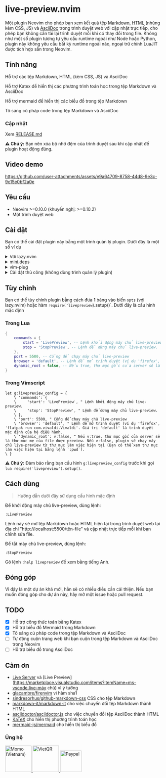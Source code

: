 # live-preview.nvim

Một plugin Neovim cho phép bạn xem kết quả tệp [Markdown](https://vi.wikipedia.org/wiki/Markdown), [HTML](https://vi.wikipedia.org/wiki/HTML) (nhúng kèm CSS, JS) và [AsciiDoc](https://asciidoc.org/) trong trình duyệt web với cập nhật trực tiếp, cho phép bạn không cần tải lại trình duyệt mỗi khi có thay đổi trong file. Không như một số plugin tương tự yêu cầu runtime ngoài như Node hoặc Python, plugin này không yêu cầu bất kỳ runtime ngoài nào, ngoại trừ chính LuaJIT được tích hợp sẵn trong Neovim.

## Tính năng
Hỗ trợ các tệp Markdown, HTML (kèm CSS, JS) và AsciiDoc

Hỗ trợ Katex để hiển thị các phương trình toán học trong tệp Markdown và AsciiDoc

Hỗ trợ mermaid để hiển thị các biểu đồ trong tệp Markdown

Tô sáng cú pháp code trong tệp Markdown và AsciiDoc

### Cập nhật

Xem [RELEASE.md](RELEASE.md)

**⚠️ Chú ý:** Bạn nên xóa bộ nhớ đệm của trình duyệt sau khi cập nhật để plugin hoạt động đúng.

## Video demo

https://github.com/user-attachments/assets/e9a64709-8758-44d8-9e3c-9c15e0bf2a0e

## Yêu cầu

- Neovim >=0.10.0
    (khuyến nghị: >=0.10.2)
- Một trình duyệt web

## Cài đặt

Bạn có thể cài đặt plugin này bằng một trình quản lý plugin. Dưới đây là một số ví dụ 

<details>
<summary>Với lazy.nvim</summary>

```lua
require("lazy").setup({
    {
        'brianhuster/live-preview.nvim',
        dependencies = {'brianhuster/autosave.nvim'}, -- Không bắt buộc, nhưng nên có để tự động lưu tệp khi bạn chỉnh sửa file
        opts = {},
    }
})
```

</details>

<details>
<summary>mini.deps</summary>

```lua
add({
    source = 'brianhuster/live-preview.nvim',
    depends = { 'brianhuster/autosave.nvim' }, -- Not required, but recomended for autosaving
})
require('livepreview').setup()
```

</details>

<details>
<summary>vim-plug</summary>

```vim
Plug 'brianhuster/live-preview.nvim'
Plug 'brianhuster/autosave.nvim' " Not required, but recomended for autosaving

let g:livepreview_config = {} " Cấu hình tùy chọn
lua require('livepreview').setup(vim.g.livepreview_config) " Bắt buộc để kích hoạt plugin
```

</details>

<details>
<summary>Cài đặt thủ công (không dùng trình quản lý plugin)</summary>

- **Linux, MacOS, dựa trên Unix**

```sh
git clone --depth 1 https://github.com/brianhuster/live-preview.nvim ~/.config/nvim/pack/brianhuster/start/live-preview.nvim
```

- **Windows (Powershell)**

```powershell
git clone --depth 1 https://github.com/brianhuster/live-preview.nvim "$HOME/AppData/Local/nvim/pack/brianhuster/start/live-preview.nvim"
```

Bạn phải thêm dòng `require('livepreview').setup()` (Lua) hoặc `lua require('livepreview').setup()` (Vimscript) vào tệp cấu hình Neovim của bạn để kích hoạt plugin.
</details>

## Tùy chỉnh

Bạn có thể tùy chỉnh plugin bằng cách đưa 1 bảng vào biến `opts` (với lazy.nvim) hoặc hàm `require('livepreview`).setup()`. Dưới đây là cấu hình mặc định

### Trong Lua

```lua
{
    commands = {
        start = 'LivePreview', -- Lệnh khởi động máy chủ live-preview.
        stop = 'StopPreview', -- Lệnh để dừng máy chủ live-preview.
    },
    port = 5500, -- Cổng để chạy máy chủ live-preview 
    browser = 'default', -- Lệnh để mở trình duyệt (ví dụ 'firefox', 'flatpak run com.vivaldi.Vivaldi'. Giá trị 'default' là trình duyệt mặc định của hệ điều hành. 
    dynamic_root = false, -- Nếu true, thư mục gốc của server sẽ là thư mục mẹ của file được preview. Nếu false, plugin sẽ chạy máy chủ live-preview từ thư mục làm việc hiện tại (Bạn có thể xem thư mục làm việc hiện tại bằng lệnh `:pwd`).
}
```

### Trong Vimscript

```vim
let g:livepreview_config = {
    \ 'commands': {
    \     'start': 'LivePreview', " Lệnh khởi động máy chủ live-preview.
    \     'stop': 'StopPreview', " Lệnh để dừng máy chủ live-preview.
    \ },
    \ 'port': 5500, " Cổng để chạy máy chủ live-preview
    \ 'browser': 'default', " Lệnh để mở trình duyệt (ví dụ 'firefox', 'flatpak run com.vivaldi.Vivaldi'. Giá trị 'default' là trình duyệt mặc định của hệ điều hành.
    \ 'dynamic_root': v:false, " Nếu v:true, thư mục gốc của server sẽ là thư mục mẹ của file được preview. Nếu v:false, plugin sẽ chạy máy chủ live-preview từ thư mục làm việc hiện tại (Bạn có thể xem thư mục làm việc hiện tại bằng lệnh `:pwd`).
\ }
```

**⚠️ Chú ý:** Đảm bảo rằng bạn cấu hình `g:livepreview_config` trước khi gọi `lua require('livepreview').setup()`.

## Cách dùng

> Hướng dẫn dưới đây sử dụng cấu hình mặc định

Để khởi động máy chủ live-preview, dùng lệnh:

`:LivePreview`

Lệnh này sẽ mở tệp Markdown hoặc HTML hiện tại trong trình duyệt web tại địa chỉ "http://localhost:5500/tên-file" và cập nhật trực tiếp mỗi khi bạn chỉnh sửa file.

Để tắt máy chủ live-preview, dùng lệnh:

`:StopPreview`

Gõ lệnh `:help livepreview` để xem bằng tiếng Anh.

## Đóng góp

Vì đây là một dự án khá mới, hẳn sẽ có nhiều điều cần cải thiện. Nếu bạn muốn đóng góp cho dự án này, hãy mở một issue hoặc pull request. 

## TODO

- [x] Hỗ trợ công thức toán bằng Katex
- [x] Hỗ trợ biểu đồ Mermaid trong Markdown
- [x] Tô sáng cú pháp code trong tệp Markdown và AsciiDoc
- [ ] Tự động cuộn trang web khi bạn cuộn trong tệp Markdown và AsciiDoc trong Neovim
- [ ] Hỗ trợ biểu đồ trong AsciiDoc

## Cảm ơn
* [Live Server](https://marketplace.visualstudio.com/items?itemName=ritwickdey.LiveServer) và [Live Preview](https://marketplace.visualstudio.com/items?itemName=ms-vscode.live-máy chủ) vì ý tưởng
* [glacambre/firenvim](https://github.com/glacambre/firenvim) vì hàm sha1
* [sindresorhus/github-markdown-css](https://github.com/sindresorhus/github-markdown-css) CSS cho tệp Markdown
* [markdown-it/markdown-it](https://github.com/markdown-it/markdown-it) cho việc chuyển đổi tệp Markdown thành HTML
* [asciidoctor/asciidoctor.js](https://github.com/asciidoctor/asciidoctor.js) cho việc chuyển đổi tệp AsciiDoc thành HTML
* [KaTeX](https://github.com/KaTeX/KaTeX) cho hiển thị phương trình toán học
* [mermaid-js/mermaid](https://github.com/mermaid-js/mermaid) cho hiển thị biểu đồ


### Ủng hộ

<a href="https://me.momo.vn/brianphambinhan">
    <img src="https://github.com/user-attachments/assets/3907d317-b62f-43f5-a231-3ec7eb4eaa1b" alt="Momo (Vietnam)" style="height: 85px;">
</a>
<a href="https://img.vietqr.io/image/mb-9704229209586831984-print.png?addInfo=Donate%20for%20livepreview%20plugin%20nvim&accountName=PHAM%20BINH%20AN">
    <img src="https://github.com/user-attachments/assets/f28049dc-ce7c-4975-a85e-be36612fd061" alt="VietQR" style="height: 85px;">
</a>
<a href="https://paypal.me/brianphambinhan">
    <img src="https://www.paypalobjects.com/webstatic/mktg/logo/pp_cc_mark_111x69.jpg" alt="Paypal" style="height: 69px;">
</a>
